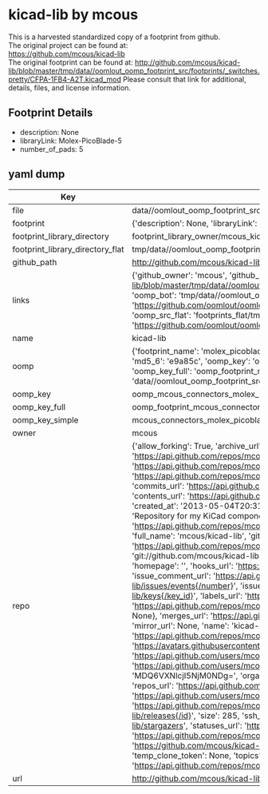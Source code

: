 # kicad-lib by mcous  
This is a harvested standardized copy of a footprint from github.  
The original project can be found at:  
https://github.com/mcous/kicad-lib  
The original footprint can be found at:
http://github.com/mcous/kicad-lib/blob/master/tmp/data//oomlout_oomp_footprint_src/footprints/_switches.pretty/CFPA-1FB4-A2T.kicad_mod
Please consult that link for additional, details, files, and license information.  
## Footprint Details
* description: None  
* libraryLink: Molex-PicoBlade-5  
* number_of_pads: 5  
## yaml dump  
| Key | Value |  
| --- | --- |  
| file | data//oomlout_oomp_footprint_src/kicad-lib/footprints/_connectors.pretty/Molex-PicoBlade-5.kicad_mod |  
| footprint | {'description': None, 'libraryLink': 'Molex-PicoBlade-5', 'number_of_pads': 5} |  
| footprint_library_directory | footprint_library_owner/mcous_kicad-lib |  
| footprint_library_directory_flat | tmp/data//oomlout_oomp_footprint_src/footprints_flat/mcous_connectors_molex_picoblade_5/working |  
| github_path | http://github.com/mcous/kicad-lib/blob/master/tmp/data//oomlout_oomp_footprint_src/footprints/_connectors.pretty/Molex-PicoBlade-5.kicad_mod |  
| links | {'github_owner': 'mcous', 'github_repo_name': 'kicad-lib', 'github_src': 'http://github.com/mcous/kicad-lib/blob/master/tmp/data//oomlout_oomp_footprint_src/footprints/_switches.pretty/CFPA-1FB4-A2T.kicad_mod', 'github_src_repo': 'https://github.com/mcous/kicad-lib', 'oomp_bot': 'tmp/data//oomlout_oomp_footprint_src/footprints/mcous_connectors_molex_picoblade_5/working', 'oomp_bot_github': 'https://github.com/oomlout/oomlout_oomp_footprint_bot/tree/main/tmp/data//oomlout_oomp_footprint_src/footprints/mcous_connectors_molex_picoblade_5/working', 'oomp_src_flat': 'footprints_flat/tmp/data//oomlout_oomp_footprint_src/footprints_flat/mcous_connectors_molex_picoblade_5/working', 'oomp_src_flat_github': 'https://github.com/oomlout/oomlout_oomp_footprint_src/tree/main/tmp/data//oomlout_oomp_footprint_src/footprints_flat/mcous_connectors_molex_picoblade_5/working'} |  
| name | kicad-lib |  
| oomp | {'footprint_name': 'molex_picoblade_5', 'library_name': '_connectors', 'md5': 'e9a85c5ba01b743ab291eb89703a790a', 'md5_10': 'e9a85c5ba0', 'md5_5': 'e9a85', 'md5_6': 'e9a85c', 'oomp_key': 'oomp_mcous_connectors_molex_picoblade_5', 'oomp_key_extra': 'oomp_footprint_mcous_connectors_molex_picoblade_5', 'oomp_key_full': 'oomp_footprint_mcous_connectors_molex_picoblade_5_e9a85c', 'oomp_key_simple': 'mcous_connectors_molex_picoblade_5', 'original_filename': 'data//oomlout_oomp_footprint_src/kicad-lib/footprints/_connectors.pretty/Molex-PicoBlade-5.kicad_mod', 'owner_name': 'mcous'} |  
| oomp_key | oomp_mcous_connectors_molex_picoblade_5 |  
| oomp_key_full | oomp_footprint_mcous_connectors_molex_picoblade_5 |  
| oomp_key_simple | mcous_connectors_molex_picoblade_5 |  
| owner | mcous |  
| repo | {'allow_forking': True, 'archive_url': 'https://api.github.com/repos/mcous/kicad-lib/{archive_format}{/ref}', 'archived': False, 'assignees_url': 'https://api.github.com/repos/mcous/kicad-lib/assignees{/user}', 'blobs_url': 'https://api.github.com/repos/mcous/kicad-lib/git/blobs{/sha}', 'branches_url': 'https://api.github.com/repos/mcous/kicad-lib/branches{/branch}', 'clone_url': 'https://github.com/mcous/kicad-lib.git', 'collaborators_url': 'https://api.github.com/repos/mcous/kicad-lib/collaborators{/collaborator}', 'comments_url': 'https://api.github.com/repos/mcous/kicad-lib/comments{/number}', 'commits_url': 'https://api.github.com/repos/mcous/kicad-lib/commits{/sha}', 'compare_url': 'https://api.github.com/repos/mcous/kicad-lib/compare/{base}...{head}', 'contents_url': 'https://api.github.com/repos/mcous/kicad-lib/contents/{+path}', 'contributors_url': 'https://api.github.com/repos/mcous/kicad-lib/contributors', 'created_at': '2013-05-04T20:31:34Z', 'default_branch': 'master', 'deployments_url': 'https://api.github.com/repos/mcous/kicad-lib/deployments', 'description': 'Repository for my KiCad components and footprints', 'disabled': False, 'downloads_url': 'https://api.github.com/repos/mcous/kicad-lib/downloads', 'events_url': 'https://api.github.com/repos/mcous/kicad-lib/events', 'fork': False, 'forks': 43, 'forks_count': 43, 'forks_url': 'https://api.github.com/repos/mcous/kicad-lib/forks', 'full_name': 'mcous/kicad-lib', 'git_commits_url': 'https://api.github.com/repos/mcous/kicad-lib/git/commits{/sha}', 'git_refs_url': 'https://api.github.com/repos/mcous/kicad-lib/git/refs{/sha}', 'git_tags_url': 'https://api.github.com/repos/mcous/kicad-lib/git/tags{/sha}', 'git_url': 'git://github.com/mcous/kicad-lib.git', 'has_discussions': False, 'has_downloads': True, 'has_issues': True, 'has_pages': False, 'has_projects': True, 'has_wiki': True, 'homepage': '', 'hooks_url': 'https://api.github.com/repos/mcous/kicad-lib/hooks', 'html_url': 'https://github.com/mcous/kicad-lib', 'id': 9859888, 'is_template': False, 'issue_comment_url': 'https://api.github.com/repos/mcous/kicad-lib/issues/comments{/number}', 'issue_events_url': 'https://api.github.com/repos/mcous/kicad-lib/issues/events{/number}', 'issues_url': 'https://api.github.com/repos/mcous/kicad-lib/issues{/number}', 'keys_url': 'https://api.github.com/repos/mcous/kicad-lib/keys{/key_id}', 'labels_url': 'https://api.github.com/repos/mcous/kicad-lib/labels{/name}', 'language': 'Shell', 'languages_url': 'https://api.github.com/repos/mcous/kicad-lib/languages', 'license': {'key': 'other', 'name': 'Other', 'node_id': 'MDc6TGljZW5zZTA=', 'spdx_id': 'NOASSERTION', 'url': None}, 'merges_url': 'https://api.github.com/repos/mcous/kicad-lib/merges', 'milestones_url': 'https://api.github.com/repos/mcous/kicad-lib/milestones{/number}', 'mirror_url': None, 'name': 'kicad-lib', 'network_count': 43, 'node_id': 'MDEwOlJlcG9zaXRvcnk5ODU5ODg4', 'notifications_url': 'https://api.github.com/repos/mcous/kicad-lib/notifications{?since,all,participating}', 'open_issues': 0, 'open_issues_count': 0, 'owner': {'avatar_url': 'https://avatars.githubusercontent.com/u/2963448?v=4', 'events_url': 'https://api.github.com/users/mcous/events{/privacy}', 'followers_url': 'https://api.github.com/users/mcous/followers', 'following_url': 'https://api.github.com/users/mcous/following{/other_user}', 'gists_url': 'https://api.github.com/users/mcous/gists{/gist_id}', 'gravatar_id': '', 'html_url': 'https://github.com/mcous', 'id': 2963448, 'login': 'mcous', 'node_id': 'MDQ6VXNlcjI5NjM0NDg=', 'organizations_url': 'https://api.github.com/users/mcous/orgs', 'received_events_url': 'https://api.github.com/users/mcous/received_events', 'repos_url': 'https://api.github.com/users/mcous/repos', 'site_admin': False, 'starred_url': 'https://api.github.com/users/mcous/starred{/owner}{/repo}', 'subscriptions_url': 'https://api.github.com/users/mcous/subscriptions', 'type': 'User', 'url': 'https://api.github.com/users/mcous'}, 'private': False, 'pulls_url': 'https://api.github.com/repos/mcous/kicad-lib/pulls{/number}', 'pushed_at': '2021-11-09T02:09:31Z', 'releases_url': 'https://api.github.com/repos/mcous/kicad-lib/releases{/id}', 'size': 285, 'ssh_url': 'git@github.com:mcous/kicad-lib.git', 'stargazers_count': 40, 'stargazers_url': 'https://api.github.com/repos/mcous/kicad-lib/stargazers', 'statuses_url': 'https://api.github.com/repos/mcous/kicad-lib/statuses/{sha}', 'subscribers_count': 10, 'subscribers_url': 'https://api.github.com/repos/mcous/kicad-lib/subscribers', 'subscription_url': 'https://api.github.com/repos/mcous/kicad-lib/subscription', 'svn_url': 'https://github.com/mcous/kicad-lib', 'tags_url': 'https://api.github.com/repos/mcous/kicad-lib/tags', 'teams_url': 'https://api.github.com/repos/mcous/kicad-lib/teams', 'temp_clone_token': None, 'topics': [], 'trees_url': 'https://api.github.com/repos/mcous/kicad-lib/git/trees{/sha}', 'updated_at': '2023-02-07T18:09:39Z', 'url': 'https://api.github.com/repos/mcous/kicad-lib', 'visibility': 'public', 'watchers': 40, 'watchers_count': 40, 'web_commit_signoff_required': False} |  
| url | http://github.com/mcous/kicad-lib |  


